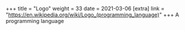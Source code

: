 +++
title = "Logo"
weight = 33
date = 2021-03-06
[extra]
link = "https://en.wikipedia.org/wiki/Logo_(programming_language)"
+++
A programming language

